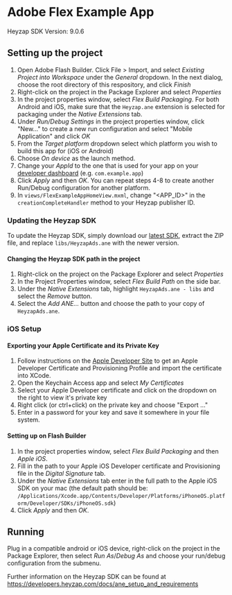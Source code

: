 # Adobe Flex Example App

Heyzap SDK Version: 9.0.6

## Setting up the project
1. Open Adobe Flash Builder. Click File > Import, and select _Existing Project into Workspace_ under the _General_ dropdown. In the next dialog, choose the root directory of this respository, and click _Finish_
2. Right-click on the project in the Package Explorer and select _Properties_
3. In the project properties window, select _Flex Build Packaging_. For both Android and iOS, make sure that the `Heyzap.ane` extension is selected for packaging under the _Native Extensions_ tab.
4. Under _Run/Debug Settings_ in the project properties window, click "New..." to create a new run configuration and select "Mobile Application" and click _OK_
5. From the _Target platform_ dropdown select which platform you wish to build this app for (iOS or Android)
6. Choose _On device_ as the launch method.
7. Change your _AppId_ to the one that is used for your app on your [developer dashboard](https://developers.heyzap.com/dashboard) (e.g. `com.example.app`)
8. Click _Apply_ and then _OK_. You can repeat steps 4-8 to create another Run/Debug configuration for another platform.
9. In `views/FlexExampleAppHomeView.mxml`, change "\<APP_ID\>" in the `creationCompleteHandler` method to your Heyzap publisher ID.

### Updating the Heyzap SDK
To update the Heyzap SDK, simply download our [latest SDK](https://developers.heyzap.com/sdk/download?platform=air), extract the ZIP file, and replace `libs/HeyzapAds.ane` with the newer version.

#### Changing the Heyzap SDK path in the project
1. Right-click on the project on the Package Explorer and select _Properties_
2. In the Project Properties window, select _Flex Build Path_ on the side bar.
3. Under the _Native Extensions_ tab, highlight `HeyzapAds.ane - libs` and select the _Remove_ button.
4. Select the _Add ANE..._ button and choose the path to your copy of `HeyzapAds.ane`.

### iOS Setup

#### Exporting your Apple Certificate and its Private Key
1. Follow instructions on the [Apple Developer Site](https://developer.apple.com) to get an Apple Developer Certificate and Provisioning Profile and import the certificate into XCode.
1. Open the Keychain Access app and select _My Certificates_
2. Select your Apple Developer certificate and click on the dropdown on the right to view it's private key
3. Right click (or ctrl+click) on the private key and choose "Export …"
4. Enter in a password for your key and save it somewhere in your file system.

#### Setting up on Flash Builder 
1. In the project properties window, select _Flex Build Packaging_ and then _Apple iOS_.
2. Fill in the path to your Apple iOS Developer certificate and Provisioning file in the _Digital Signature_ tab.
3. Under the _Native Extensions_ tab enter in the full path to the Apple iOS SDK on your mac (the default path should be: `/Applications/Xcode.app/Contents/Developer/Platforms/iPhoneOS.platform/Developer/SDKs/iPhoneOS.sdk`)
4. Click _Apply_ and then _OK_.

## Running
Plug in a compatible android or iOS device, right-click on the project in the Package Explorer, then select _Run As_/_Debug As_ and choose your run/debug configuration from the submenu.

Further information on the Heyzap SDK can be found at https://developers.heyzap.com/docs/ane_setup_and_requirements
